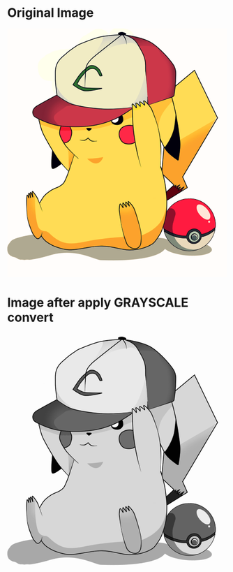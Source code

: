 # Original Image
<img src=https://github.com/18520474/AnhAnh/blob/main/Assigment/week_2/Python/img/pika.png>

# Image after apply GRAYSCALE convert
<img src=https://github.com/18520474/AnhAnh/blob/main/Assigment/week_2/Python/img/Result.png>
